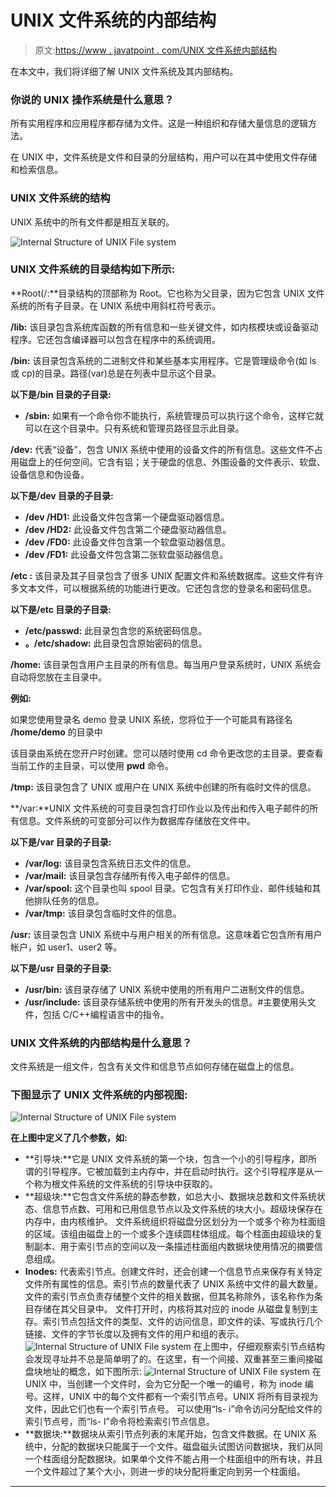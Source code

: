 # UNIX 文件系统的内部结构

> 原文:[https://www . javatpoint . com/UNIX 文件系统内部结构](https://www.javatpoint.com/internal-structure-of-unix-file-system)

在本文中，我们将详细了解 UNIX 文件系统及其内部结构。

### 你说的 UNIX 操作系统是什么意思？

所有实用程序和应用程序都存储为文件。这是一种组织和存储大量信息的逻辑方法。

在 UNIX 中，文件系统是文件和目录的分层结构，用户可以在其中使用文件存储和检索信息。

### UNIX 文件系统的结构

UNIX 系统中的所有文件都是相互关联的。

![Internal Structure of UNIX File system](../Images/28b8431e3b9fdcc8c65f6c2ffbcafa90.png)

### UNIX 文件系统的目录结构如下所示:

**Root(/:**目录结构的顶部称为 Root。它也称为父目录，因为它包含 UNIX 文件系统的所有子目录。在 UNIX 系统中用斜杠符号表示。

**/lib:** 该目录包含系统库函数的所有信息和一些关键文件，如内核模块或设备驱动程序。它还包含编译器可以包含在程序中的系统调用。

**/bin:** 该目录包含系统的二进制文件和某些基本实用程序。它是管理级命令(如 ls 或 cp)的目录。路径(var)总是在列表中显示这个目录。

**以下是/bin 目录的子目录:**

*   **/sbin:** 如果有一个命令你不能执行，系统管理员可以执行这个命令，这样它就可以在这个目录中。只有系统和管理员路径显示此目录。

**/dev:** 代表“设备”，包含 UNIX 系统中使用的设备文件的所有信息。这些文件不占用磁盘上的任何空间。它含有铝；关于硬盘的信息、外围设备的文件表示、软盘、设备信息和伪设备。

**以下是/dev 目录的子目录:**

*   **/dev /HD1:** 此设备文件包含第一个硬盘驱动器信息。
*   **/dev /HD2:** 此设备文件包含第二个硬盘驱动器信息。
*   **/dev /FD0:** 此设备文件包含第一个软盘驱动器信息。
*   **/dev /FD1:** 此设备文件包含第二张软盘驱动器信息。

**/etc :** 该目录及其子目录包含了很多 UNIX 配置文件和系统数据库。这些文件有许多文本文件，可以根据系统的功能进行更改。它还包含您的登录名和密码信息。

**以下是/etc 目录的子目录:**

*   **/etc/passwd:** 此目录包含您的系统密码信息。
*   **。/etc/shadow:** 此目录包含原始密码的信息。

**/home:** 该目录包含用户主目录的所有信息。每当用户登录系统时，UNIX 系统会自动将您放在主目录中。

**例如:**

如果您使用登录名 demo 登录 UNIX 系统，您将位于一个可能具有路径名 **/home/demo** 的目录中

该目录由系统在您开户时创建。您可以随时使用 cd 命令更改您的主目录。要查看当前工作的主目录，可以使用 **pwd** 命令。

**/tmp:** 该目录包含了 UNIX 或用户在 UNIX 系统中创建的所有临时文件的信息。

**/var:**UNIX 文件系统的可变目录包含打印作业以及传出和传入电子邮件的所有信息。文件系统的可变部分可以作为数据库存储放在文件中。

**以下是/var 目录的子目录:**

*   **/var/log:** 该目录包含系统日志文件的信息。
*   **/var/mail:** 该目录包含存储所有传入电子邮件的信息。
*   **/var/spool:** 这个目录也叫 spool 目录。它包含有关打印作业、邮件线轴和其他排队任务的信息。
*   **/var/tmp:** 该目录包含临时文件的信息。

**/usr:** 该目录包含 UNIX 系统中与用户相关的所有信息。这意味着它包含所有用户帐户，如 user1、user2 等。

**以下是/usr 目录的子目录:**

*   **/usr/bin:** 该目录存储了 UNIX 系统中使用的所有用户二进制文件的信息。
*   **/usr/include:** 该目录存储系统中使用的所有开发头的信息。#主要使用头文件，包括 C/C++编程语言中的指令。

### UNIX 文件系统的内部结构是什么意思？

文件系统是一组文件，包含有关文件和信息节点如何存储在磁盘上的信息。

### 下图显示了 UNIX 文件系统的内部视图:

![Internal Structure of UNIX File system](../Images/e64269226f9210da50f6681b6b3f2376.png)

**在上图中定义了几个参数，如:**

*   **引导块:**它是 UNIX 文件系统的第一个块，包含一个小的引导程序，即所谓的引导程序。它被加载到主内存中，并在启动时执行。这个引导程序是从一个称为根文件系统的文件系统的引导块中获取的。
*   **超级块:**它包含文件系统的静态参数，如总大小、数据块总数和文件系统状态、信息节点数、可用和已用信息节点以及文件系统的块大小。超级块保存在内存中，由内核维护。
    文件系统组织将磁盘分区划分为一个或多个称为柱面组的区域。该组由磁盘上的一个或多个连续圆柱体组成。每个柱面由超级块的复制副本、用于索引节点的空间以及一条描述柱面组内数据块使用情况的摘要信息组成。
*   **Inodes:** 代表索引节点。创建文件时，还会创建一个信息节点来保存有关特定文件所有属性的信息。索引节点的数量代表了 UNIX 系统中文件的最大数量。
    文件的索引节点负责存储整个文件的相关数据，但其名称除外，该名称作为条目存储在其父目录中。
    文件打开时，内核将其对应的 inode 从磁盘复制到主存。索引节点包括文件的类型、文件的访问信息，即文件的读、写或执行几个链接、文件的字节长度以及拥有文件的用户和组的表示。
    ![Internal Structure of UNIX File system](../Images/b1cdb7b0ceeb53a6e646b48162831487.png)
    在上图中，仔细观察索引节点结构会发现寻址并不总是简单明了的。在这里，有一个间接、双重甚至三重间接磁盘块地址的概念，如下图所示:
    ![Internal Structure of UNIX File system](../Images/eab2c1d49ae690774909f3a32134c306.png)
    在 UNIX 中，当创建一个文件时，会为它分配一个唯一的编号，称为 inode 编号。这样，UNIX 中的每个文件都有一个索引节点号。UNIX 将所有目录视为文件，因此它们也有一个索引节点号。
    可以使用“ls- i”命令访问分配给文件的索引节点号，而“ls- l”命令将检索索引节点信息。
*   **数据块:**数据块从索引节点列表的末尾开始，包含文件数据。在 UNIX 系统中，分配的数据块只能属于一个文件。磁盘磁头试图访问数据块，我们从同一个柱面组分配数据块。如果单个文件不能占用一个柱面组中的所有块，并且一个文件超过了某个大小，则进一步的块分配将重定向到另一个柱面组。

* * *